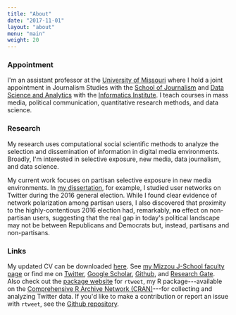 ```yaml
---
title: "About"
date: "2017-11-01"
layout: "about"
menu: "main"
weight: 20
---
```


### Appointment

I'm an assistant professor at the [University of
Missouri](https://missouri.edu/) where I hold a joint appointment in
Journalism Studies with the [School of
Journalism](https://journalism.missouri.edu/) and [Data Science and
Analytics](https://dsa.missouri.edu/) with the [Informatics
Institute](https://muii.missouri.edu/). I teach courses in mass media,
political communication, quantitative research methods, and data
science.

### Research

My research uses computational social scientific methods to analyze
the selection and dissemination of information in digital media
environments. Broadly, I'm interested in selective exposure, new
media, data journalism, and data science.

My current work focuses on partisan selective exposure in new media
environments. In [my
dissertation](https://www.researchgate.net/publication/321493055_A_network-based_approach_to_estimating_partisanship_and_analyzing_change_in_polarization_during_the_2016_general_election),
for example, I studied user networks on Twitter during the 2016
general election. While I found clear evidence of network polarization
among partisan users, I also discovered that proximity to the
highly-contentious 2016 election had, remarkably, **no** effect on
non-partisan users, suggesting that the real gap in today's political
landscape may not be between Republicans and Democrats but, instead,
partisans and non-partisans.

### Links

My updated CV can be downloaded
[here](http://mikewk.com/cv/cv.pdf). See [my Mizzou J-School faculty
page](https://journalism.missouri.edu/staff/mike-kearney/) or find me
on [Twitter](https://twitter.com/kearneymw), [Google
Scholar](https://scholar.google.com/citations?user=j3EZl3MAAAAJ),
[Github](https://github.com/mkearney), and [Research
Gate](https://www.researchgate.net/profile/Michael_Kearney11). Also
check out the [package website](http://rtweet.info)  for `rtweet`, my R
package---available on the [Comprehensive R Archive Network
(CRAN)](https://cran.r-project.org/web/packages/rtweet/index.html)---for
collecting and analyzing Twitter data. If you'd like to make a
contribution or report an issue with `rtweet`, see the [Github
repository](https://github.com/mkearney/rtweet).
